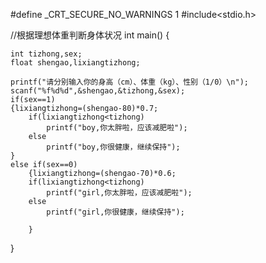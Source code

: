 #define _CRT_SECURE_NO_WARNINGS 1
#include<stdio.h>


//根据理想体重判断身体状况
int main()
{
	
	int tizhong,sex;
	float shengao,lixiangtizhong;

	printf("请分别输入你的身高（cm）、体重（kg）、性别（1/0）\n");
	scanf("%f%d%d",&shengao,&tizhong,&sex);
	if(sex==1)
	{lixiangtizhong=(shengao-80)*0.7;
		if(lixiangtizhong<tizhong)
			printf("boy,你太胖啦，应该减肥啦");
		else
			printf("boy,你很健康，继续保持");
	}
	else if(sex==0)
		{lixiangtizhong=(shengao-70)*0.6;
		if(lixiangtizhong<tizhong)
			printf("girl,你太胖啦，应该减肥啦");
		else
			printf("girl,你很健康，继续保持");

		}	
		
		
}


